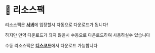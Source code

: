 # 📂 리소스팩

리소스팩은 [**서버**](../getting-started/connect-server.md)에 입장할시 자동으로 다운로드가 됩니다!

하지만 만약 다운로드가 되지 않을시 수동으로 다운로드하여 사용하실수 있습니다

수동 리소스팩은 [**디스코드**](../getting-started/discord.md)에서 다운로드 가능합니다
